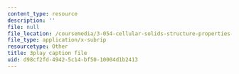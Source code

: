 ```yaml
---
content_type: resource
description: ''
file: null
file_location: /coursemedia/3-054-cellular-solids-structure-properties-and-applications-spring-2015/d98cf2fd49425c14bf5010004d1b2413_q-uLJN8upWE.vtt
file_type: application/x-subrip
resourcetype: Other
title: 3play caption file
uid: d98cf2fd-4942-5c14-bf50-10004d1b2413
---
```

